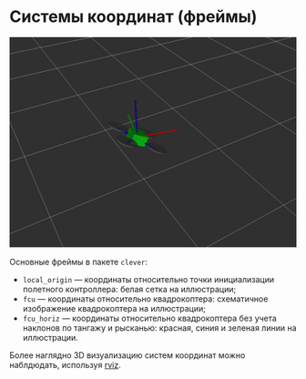Системы координат (фреймы)
===

![](/assets/frames.png)

Основные фреймы в пакете `clever`:

* `local_origin` — координаты относительно точки инициализации полетного контроллера: белая сетка на иллюстрации;
* `fcu` — координаты относительно квадрокоптера: схематичное изображение квадрокоптера на иллюстрации;
* `fcu_horiz` — координаты относительно квадрокоптера без учета наклонов по тангажу и рысканью: красная, синия и зеленая линии на иллюстрации.

Более наглядно 3D визуализацию систем координат можно наблдюдать, используя [rviz](/docs/rviz.md).